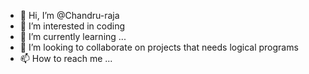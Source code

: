 - 👋 Hi, I’m @Chandru-raja
- 👀 I’m interested in coding
- 🌱 I’m currently learning ...
- 💞️ I’m looking to collaborate on projects that needs logical programs
- 📫 How to reach me ...

<!---
Chandru-raja/Chandru-raja is a ✨ special ✨ repository because its `README.md` (this file) appears on your GitHub profile.
You can click the Preview link to take a look at your changes.
--->
